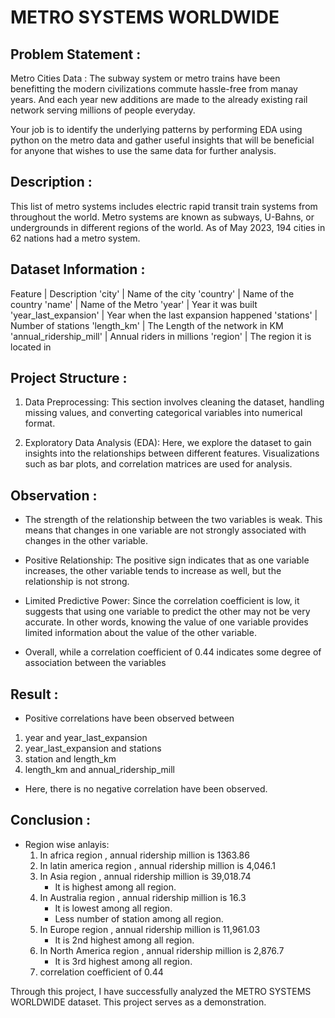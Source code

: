 # METRO SYSTEMS WORLDWIDE


## Problem Statement : 
Metro Cities Data : The subway system or metro trains have been benefitting the modern civilizations commute hassle-free from manay years. And each year new additions are made to the already existing rail network serving millions of people everyday.

Your job is to identify the underlying patterns by performing EDA using python on the metro data and gather useful insights that will be beneficial for anyone that wishes to use the same data for further analysis.


## Description : 
This list of metro systems includes electric rapid transit train systems from throughout the world. Metro systems are known as subways, U-Bahns, or undergrounds in different regions of the world. As of May 2023, 194 cities in 62 nations had a metro system.

## Dataset Information :
Feature | Description 'city' | Name of the city 'country' | Name of the country 'name' | Name of the Metro 'year' | Year it was built 'year_last_expansion' | Year when the last expansion happened 'stations' | Number of stations 'length_km' | The Length of the network in KM 'annual_ridership_mill' | Annual riders in millions 'region' | The region it is located in

## Project Structure :
1. Data Preprocessing: This section involves cleaning the dataset, handling missing values, and converting categorical variables into numerical format.

2. Exploratory Data Analysis (EDA): Here, we explore the dataset to gain insights into the relationships between different features. Visualizations such as bar plots, and correlation matrices are used for analysis.

## Observation :
- The strength of the relationship between the two variables is weak. This means that changes in one variable are not strongly associated with changes in the other variable.

- Positive Relationship: The positive sign indicates that as one variable increases, the other variable tends to increase as well, but the relationship is not strong.

- Limited Predictive Power: Since the correlation coefficient is low, it suggests that using one variable to predict the other may not be very accurate. In other words, knowing the value of one variable provides limited information about the value of the other variable.

- Overall, while a correlation coefficient of 0.44 indicates some degree of association between the variables

## Result :
- Positive correlations have been observed between
1. year and year_last_expansion
2. year_last_expansion and stations
3. station and length_km
4. length_km and annual_ridership_mill
   
- Here, there is no negative correlation have been observed.

## Conclusion :
- Region wise anlayis:
  1. In africa region , annual ridership million is 1363.86
  2. In latin america region , annual ridership million is 4,046.1
  3. In Asia region , annual ridership million is 39,018.74
        - It is highest among all region.
  4. In Australia region , annual ridership million is 16.3
        - It is lowest among all region.
        - Less number of station among all region.
  5. In Europe region , annual ridership million is 11,961.03
        - It is 2nd highest among all region.
  6. In North America region , annual ridership million is 2,876.7
        - It is 3rd highest among all region.
  7. correlation coefficient of 0.44
     
Through this project, I have successfully analyzed the METRO SYSTEMS WORLDWIDE dataset. This project serves as a demonstration.
 
